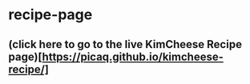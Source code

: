 # recipe-page
## (click here to go to the live KimCheese Recipe page)[https://picaq.github.io/kimcheese-recipe/]
